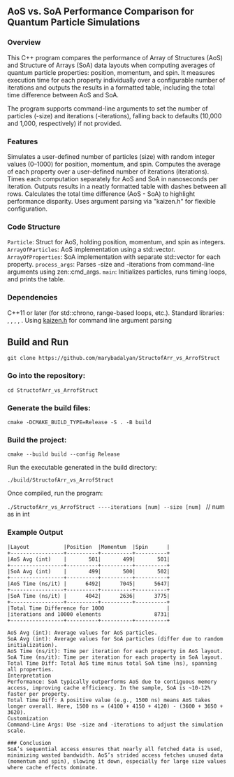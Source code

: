 ## AoS vs. SoA Performance Comparison for Quantum Particle Simulations
### Overview
This C++ program compares the performance of Array of Structures (AoS) and Structure of Arrays (SoA) data layouts when computing averages of quantum particle properties: position, momentum, and spin. It measures execution time for each property individually over a configurable number of iterations and outputs the results in a formatted table, including the total time difference between AoS and SoA.

The program  supports command-line arguments to set the number of particles (-size) and iterations (-iterations), falling back to defaults (10,000 and 1,000, respectively) if not provided.

### Features
Simulates a user-defined number of particles (size) with random integer values (0–1000) for position, momentum, and spin.
Computes the average of each property over a user-defined number of iterations (iterations).
Times each computation separately for AoS and SoA in nanoseconds per iteration.
Outputs results in a neatly formatted table with dashes between all rows.
Calculates the total time difference (AoS - SoA) to highlight performance disparity.
Uses argument parsing via "kaizen.h" for flexible configuration.

### Code Structure
```Particle```: Struct for AoS, holding position, momentum, and spin as integers.
```ArrayOfParticles```: AoS implementation using a std::vector<Particle>.
```ArrayOfProperties```: SoA implementation with separate std::vector<int> for each property.
```process_args```: Parses -size and -iterations from command-line arguments using zen::cmd_args.
```main```: Initializes particles, runs timing loops, and prints the table.
### Dependencies
C++11 or later (for std::chrono, range-based loops, etc.).
Standard libraries: <iostream>, <vector>, <iomanip>, <random>, <chrono>.
Using [kaizen.h](https://github.com/heinsaar/kaizen) for command line argument parsing

## Build and Run 

```git clone https://github.com/marybadalyan/StructofArr_vs_ArrofStruct```

### Go into the repository:

```cd StructofArr_vs_ArrofStruct```

### Generate the build files:

```cmake -DCMAKE_BUILD_TYPE=Release -S . -B build```

### Build the project:

```cmake --build build --config Release```

Run the executable generated in the build directory:

```./build/StructofArr_vs_ArrofStruct```

Once compiled, run the program:

```./StructofArr_vs_ArrofStruct ----iterations [num] --size [num] ``` // num as in int 

### Example Output
```
|Layout           |Position  |Momentum  |Spin      |
+-----------------+----------+----------+----------+
|AoS Avg (int)    |       501|       499|       501|
+-----------------+----------+----------+----------+
|SoA Avg (int)    |       499|       500|       502|
+-----------------+----------+----------+----------+
|AoS Time (ns/it) |      6492|      7045|      5647|
+-----------------+----------+----------+----------+
|SoA Time (ns/it) |      4042|      2636|      3775|
+-----------------+----------+----------+----------+
|Total Time Difference for 1000                    |
|iterations and 10000 elements                 8731|
+-----------------+----------+----------+----------+

AoS Avg (int): Average values for AoS particles.
SoA Avg (int): Average values for SoA particles (differ due to random initialization).
AoS Time (ns/it): Time per iteration for each property in AoS layout.
SoA Time (ns/it): Time per iteration for each property in SoA layout.
Total Time Diff: Total AoS time minus total SoA time (ns), spanning all properties.
Interpretation
Performance: SoA typically outperforms AoS due to contiguous memory access, improving cache efficiency. In the sample, SoA is ~10-12% faster per property.
Total Time Diff: A positive value (e.g., 1500 ns) means AoS takes longer overall. Here, 1500 ns = (4100 + 4150 + 4120) - (3600 + 3650 + 3620).
Customization
Command-Line Args: Use -size and -iterations to adjust the simulation scale.

### Conclusion
SoA’s sequential access ensures that nearly all fetched data is used, minimizing wasted bandwidth. AoS’s strided access fetches unused data (momentum and spin), slowing it down, especially for large size values where cache effects dominate.
